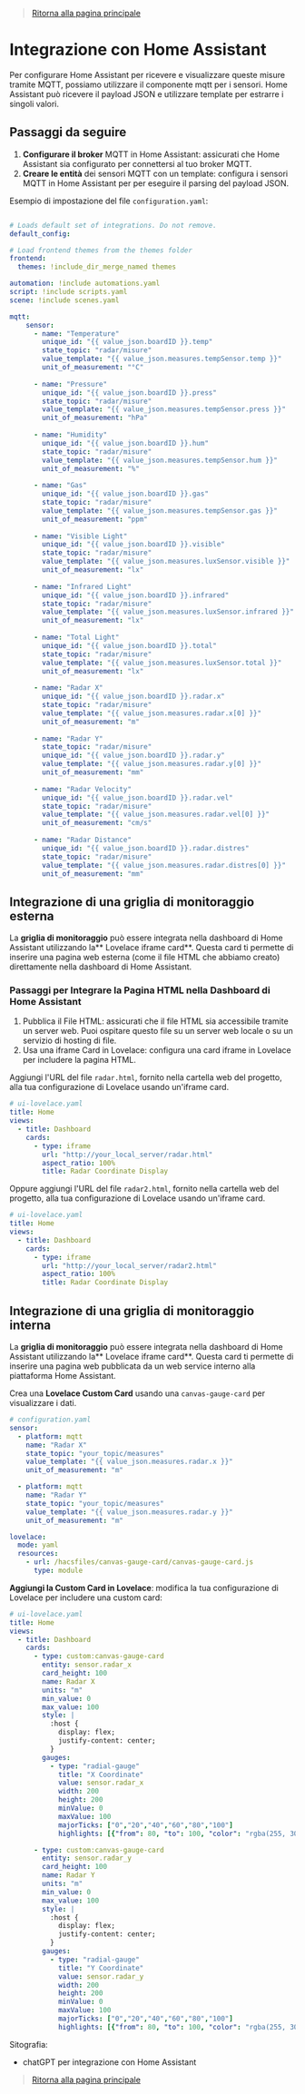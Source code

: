 > [Ritorna alla pagina principale](/README.md)


# **Integrazione con Home Assistant**

Per configurare Home Assistant per ricevere e visualizzare queste misure tramite MQTT, possiamo utilizzare il componente mqtt per i sensori. Home Assistant può ricevere il payload JSON e utilizzare template per estrarre i singoli valori.

## **Passaggi da seguire**

1. **Configurare il broker** MQTT in Home Assistant: assicurati che Home Assistant sia configurato per connettersi al tuo broker MQTT.
2. **Creare le entità** dei sensori MQTT con un template: configura i sensori MQTT in Home Assistant per per eseguire il parsing del payload JSON.

Esempio di impostazione del file ```configuration.yaml```:

```yaml

# Loads default set of integrations. Do not remove.
default_config:

# Load frontend themes from the themes folder
frontend:
  themes: !include_dir_merge_named themes

automation: !include automations.yaml
script: !include scripts.yaml
scene: !include scenes.yaml

mqtt:       
    sensor:
      - name: "Temperature"
        unique_id: "{{ value_json.boardID }}.temp"
        state_topic: "radar/misure"
        value_template: "{{ value_json.measures.tempSensor.temp }}"
        unit_of_measurement: "°C"
        
      - name: "Pressure"
        unique_id: "{{ value_json.boardID }}.press"
        state_topic: "radar/misure"
        value_template: "{{ value_json.measures.tempSensor.press }}"
        unit_of_measurement: "hPa"
    
      - name: "Humidity"
        unique_id: "{{ value_json.boardID }}.hum"
        state_topic: "radar/misure"
        value_template: "{{ value_json.measures.tempSensor.hum }}"
        unit_of_measurement: "%"
    
      - name: "Gas"
        unique_id: "{{ value_json.boardID }}.gas"
        state_topic: "radar/misure"
        value_template: "{{ value_json.measures.tempSensor.gas }}"
        unit_of_measurement: "ppm"
    
      - name: "Visible Light"
        unique_id: "{{ value_json.boardID }}.visible"
        state_topic: "radar/misure"
        value_template: "{{ value_json.measures.luxSensor.visible }}"
        unit_of_measurement: "lx"
    
      - name: "Infrared Light"
        unique_id: "{{ value_json.boardID }}.infrared"
        state_topic: "radar/misure"
        value_template: "{{ value_json.measures.luxSensor.infrared }}"
        unit_of_measurement: "lx"
    
      - name: "Total Light"
        unique_id: "{{ value_json.boardID }}.total"
        state_topic: "radar/misure"
        value_template: "{{ value_json.measures.luxSensor.total }}"
        unit_of_measurement: "lx"
    
      - name: "Radar X"
        unique_id: "{{ value_json.boardID }}.radar.x"
        state_topic: "radar/misure"
        value_template: "{{ value_json.measures.radar.x[0] }}"
        unit_of_measurement: "m"
    
      - name: "Radar Y"
        state_topic: "radar/misure"
        unique_id: "{{ value_json.boardID }}.radar.y"
        value_template: "{{ value_json.measures.radar.y[0] }}"
        unit_of_measurement: "mm"
    
      - name: "Radar Velocity"
        unique_id: "{{ value_json.boardID }}.radar.vel"
        state_topic: "radar/misure"
        value_template: "{{ value_json.measures.radar.vel[0] }}"
        unit_of_measurement: "cm/s"
    
      - name: "Radar Distance"
        unique_id: "{{ value_json.boardID }}.radar.distres"
        state_topic: "radar/misure"
        value_template: "{{ value_json.measures.radar.distres[0] }}"
        unit_of_measurement: "mm"

```

## **Integrazione di una griglia di monitoraggio esterna**


La **griglia di monitoraggio** può essere integrata nella dashboard di Home Assistant utilizzando la** Lovelace iframe card**. Questa card ti permette di inserire una pagina web esterna (come il file HTML che abbiamo creato) direttamente nella dashboard di Home Assistant.

### **Passaggi per Integrare la Pagina HTML nella Dashboard di Home Assistant**

1. Pubblica il File HTML: assicurati che il file HTML sia accessibile tramite un server web. Puoi ospitare questo file su un server web locale o su un servizio di hosting di file.
2. Usa una iframe Card in Lovelace: configura una card iframe in Lovelace per includere la pagina HTML.

Aggiungi l'URL del file ```radar.html```, fornito nella cartella web del progetto, alla tua configurazione di Lovelace usando un'iframe card.

```yaml
# ui-lovelace.yaml
title: Home
views:
  - title: Dashboard
    cards:
      - type: iframe
        url: "http://your_local_server/radar.html"
        aspect_ratio: 100%
        title: Radar Coordinate Display
```

Oppure aggiungi l'URL del file ```radar2.html```, fornito nella cartella web del progetto, alla tua configurazione di Lovelace usando un'iframe card.

```yaml
# ui-lovelace.yaml
title: Home
views:
  - title: Dashboard
    cards:
      - type: iframe
        url: "http://your_local_server/radar2.html"
        aspect_ratio: 100%
        title: Radar Coordinate Display
```

## **Integrazione di una griglia di monitoraggio interna**


La **griglia di monitoraggio** può essere integrata nella dashboard di Home Assistant utilizzando la** Lovelace iframe card**. Questa card ti permette di inserire una pagina web pubblicata da un web service interno alla piattaforma Home Assistant.

Crea una **Lovelace Custom Card** usando una ```canvas-gauge-card``` per visualizzare i dati.


```yaml
# configuration.yaml
sensor:
  - platform: mqtt
    name: "Radar X"
    state_topic: "your_topic/measures"
    value_template: "{{ value_json.measures.radar.x }}"
    unit_of_measurement: "m"

  - platform: mqtt
    name: "Radar Y"
    state_topic: "your_topic/measures"
    value_template: "{{ value_json.measures.radar.y }}"
    unit_of_measurement: "m"

lovelace:
  mode: yaml
  resources:
    - url: /hacsfiles/canvas-gauge-card/canvas-gauge-card.js
      type: module
```

**Aggiungi la Custom Card in Lovelace**: modifica la tua configurazione di Lovelace per includere una custom card:

```yaml
# ui-lovelace.yaml
title: Home
views:
  - title: Dashboard
    cards:
      - type: custom:canvas-gauge-card
        entity: sensor.radar_x
        card_height: 100
        name: Radar X
        units: "m"
        min_value: 0
        max_value: 100
        style: |
          :host {
            display: flex;
            justify-content: center;
          }
        gauges:
          - type: "radial-gauge"
            title: "X Coordinate"
            value: sensor.radar_x
            width: 200
            height: 200
            minValue: 0
            maxValue: 100
            majorTicks: ["0","20","40","60","80","100"]
            highlights: [{"from": 80, "to": 100, "color": "rgba(255, 30, 0, .75)"}]

      - type: custom:canvas-gauge-card
        entity: sensor.radar_y
        card_height: 100
        name: Radar Y
        units: "m"
        min_value: 0
        max_value: 100
        style: |
          :host {
            display: flex;
            justify-content: center;
          }
        gauges:
          - type: "radial-gauge"
            title: "Y Coordinate"
            value: sensor.radar_y
            width: 200
            height: 200
            minValue: 0
            maxValue: 100
            majorTicks: ["0","20","40","60","80","100"]
            highlights: [{"from": 80, "to": 100, "color": "rgba(255, 30, 0, .75)"}]
```

Sitografia:
- chatGPT per integrazione con Home Assistant
  
> [Ritorna alla pagina principale](/README.md)

